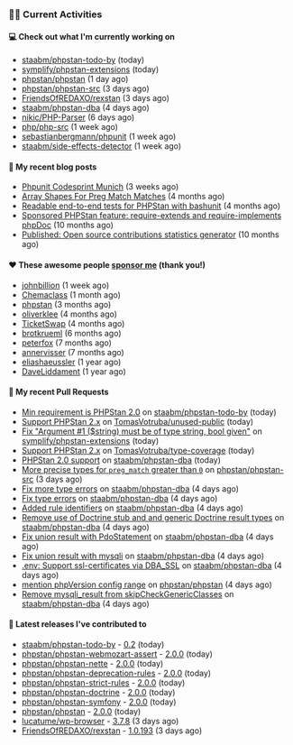 ### 👨‍💻 Current Activities


#### 💻 Check out what I'm currently working on

- [staabm/phpstan-todo-by](https://github.com/staabm/phpstan-todo-by) (today)
- [symplify/phpstan-extensions](https://github.com/symplify/phpstan-extensions) (today)
- [phpstan/phpstan](https://github.com/phpstan/phpstan) (1 day ago)
- [phpstan/phpstan-src](https://github.com/phpstan/phpstan-src) (3 days ago)
- [FriendsOfREDAXO/rexstan](https://github.com/FriendsOfREDAXO/rexstan) (3 days ago)
- [staabm/phpstan-dba](https://github.com/staabm/phpstan-dba) (4 days ago)
- [nikic/PHP-Parser](https://github.com/nikic/PHP-Parser) (6 days ago)
- [php/php-src](https://github.com/php/php-src) (1 week ago)
- [sebastianbergmann/phpunit](https://github.com/sebastianbergmann/phpunit) (1 week ago)
- [staabm/side-effects-detector](https://github.com/staabm/side-effects-detector) (1 week ago)


#### 📜 My recent blog posts

- [Phpunit Codesprint Munich](https://staabm.github.io/2024/10/19/phpunit-codesprint-munich.html) (3 weeks ago)
- [Array Shapes For Preg Match Matches](https://staabm.github.io/2024/07/05/array-shapes-for-preg-match-matches.html) (4 months ago)
- [Readable end-to-end tests for PHPStan with bashunit](https://staabm.github.io/2024/06/28/readable-phpstan-end-to-end-tests-with-bashunit.html) (4 months ago)
- [Sponsored PHPStan feature: require-extends and require-implements phpDoc](https://staabm.github.io/2024/01/15/phpstan-require-extends-implements.html) (10 months ago)
- [Published: Open source contributions statistics generator](https://staabm.github.io/2024/01/10/oss-contribs-published.html) (10 months ago)


#### ❤️ These awesome people [sponsor me](https://github.com/sponsors/staabm) (thank you!)

- [johnbillion](https://github.com/johnbillion) (1 week ago)
- [Chemaclass](https://github.com/Chemaclass) (1 month ago)
- [phpstan](https://github.com/phpstan) (3 months ago)
- [oliverklee](https://github.com/oliverklee) (4 months ago)
- [TicketSwap](https://github.com/TicketSwap) (4 months ago)
- [brotkrueml](https://github.com/brotkrueml) (6 months ago)
- [peterfox](https://github.com/peterfox) (7 months ago)
- [annervisser](https://github.com/annervisser) (7 months ago)
- [eliashaeussler](https://github.com/eliashaeussler) (1 year ago)
- [DaveLiddament](https://github.com/DaveLiddament) (1 year ago)


#### 🔨 My recent Pull Requests

- [Min requirement is PHPStan 2.0](https://github.com/staabm/phpstan-todo-by/pull/125) on [staabm/phpstan-todo-by](https://github.com/staabm/phpstan-todo-by) (today)
- [Support PHPStan 2.x](https://github.com/TomasVotruba/unused-public/pull/134) on [TomasVotruba/unused-public](https://github.com/TomasVotruba/unused-public) (today)
- [Fix &#34;Argument #1 ($string) must be of type string, bool given&#34;](https://github.com/symplify/phpstan-extensions/pull/11) on [symplify/phpstan-extensions](https://github.com/symplify/phpstan-extensions) (today)
- [Support PHPStan 2.x](https://github.com/TomasVotruba/type-coverage/pull/45) on [TomasVotruba/type-coverage](https://github.com/TomasVotruba/type-coverage) (today)
- [PHPStan 2.0 support](https://github.com/staabm/phpstan-dba/pull/709) on [staabm/phpstan-dba](https://github.com/staabm/phpstan-dba) (today)
- [More precise types for `preg_match` greater than `0`](https://github.com/phpstan/phpstan-src/pull/3612) on [phpstan/phpstan-src](https://github.com/phpstan/phpstan-src) (3 days ago)
- [Fix more type errors](https://github.com/staabm/phpstan-dba/pull/708) on [staabm/phpstan-dba](https://github.com/staabm/phpstan-dba) (4 days ago)
- [Fix type errors](https://github.com/staabm/phpstan-dba/pull/707) on [staabm/phpstan-dba](https://github.com/staabm/phpstan-dba) (4 days ago)
- [Added rule identifiers](https://github.com/staabm/phpstan-dba/pull/706) on [staabm/phpstan-dba](https://github.com/staabm/phpstan-dba) (4 days ago)
- [Remove use of Doctrine stub and and generic Doctrine result types](https://github.com/staabm/phpstan-dba/pull/705) on [staabm/phpstan-dba](https://github.com/staabm/phpstan-dba) (4 days ago)
- [Fix union result with PdoStatement](https://github.com/staabm/phpstan-dba/pull/704) on [staabm/phpstan-dba](https://github.com/staabm/phpstan-dba) (4 days ago)
- [Fix union result with mysqli](https://github.com/staabm/phpstan-dba/pull/703) on [staabm/phpstan-dba](https://github.com/staabm/phpstan-dba) (4 days ago)
- [.env: Support ssl-certificates via DBA_SSL](https://github.com/staabm/phpstan-dba/pull/702) on [staabm/phpstan-dba](https://github.com/staabm/phpstan-dba) (4 days ago)
- [mention phpVersion config range](https://github.com/phpstan/phpstan/pull/11974) on [phpstan/phpstan](https://github.com/phpstan/phpstan) (4 days ago)
- [Remove mysqli_result from skipCheckGenericClasses](https://github.com/staabm/phpstan-dba/pull/701) on [staabm/phpstan-dba](https://github.com/staabm/phpstan-dba) (4 days ago)


#### 🔭 Latest releases I've contributed to

- [staabm/phpstan-todo-by](https://github.com/staabm/phpstan-todo-by) - [0.2](https://github.com/staabm/phpstan-todo-by/releases/tag/0.2) (today)
- [phpstan/phpstan-webmozart-assert](https://github.com/phpstan/phpstan-webmozart-assert) - [2.0.0](https://github.com/phpstan/phpstan-webmozart-assert/releases/tag/2.0.0) (today)
- [phpstan/phpstan-nette](https://github.com/phpstan/phpstan-nette) - [2.0.0](https://github.com/phpstan/phpstan-nette/releases/tag/2.0.0) (today)
- [phpstan/phpstan-deprecation-rules](https://github.com/phpstan/phpstan-deprecation-rules) - [2.0.0](https://github.com/phpstan/phpstan-deprecation-rules/releases/tag/2.0.0) (today)
- [phpstan/phpstan-strict-rules](https://github.com/phpstan/phpstan-strict-rules) - [2.0.0](https://github.com/phpstan/phpstan-strict-rules/releases/tag/2.0.0) (today)
- [phpstan/phpstan-doctrine](https://github.com/phpstan/phpstan-doctrine) - [2.0.0](https://github.com/phpstan/phpstan-doctrine/releases/tag/2.0.0) (today)
- [phpstan/phpstan-symfony](https://github.com/phpstan/phpstan-symfony) - [2.0.0](https://github.com/phpstan/phpstan-symfony/releases/tag/2.0.0) (today)
- [phpstan/phpstan](https://github.com/phpstan/phpstan) - [2.0.0](https://github.com/phpstan/phpstan/releases/tag/2.0.0) (today)
- [lucatume/wp-browser](https://github.com/lucatume/wp-browser) - [3.7.8](https://github.com/lucatume/wp-browser/releases/tag/3.7.8) (3 days ago)
- [FriendsOfREDAXO/rexstan](https://github.com/FriendsOfREDAXO/rexstan) - [1.0.193](https://github.com/FriendsOfREDAXO/rexstan/releases/tag/1.0.193) (3 days ago)
